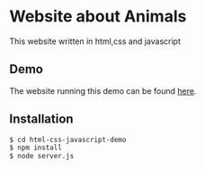 # Website about Animals
This website written in html,css and javascript

## Demo
The website running this demo can be found [here](https://animals-site.herokuapp.com/).

## Installation
```sh
$ cd html-css-javascript-demo
$ npm install
$ node server.js
```
